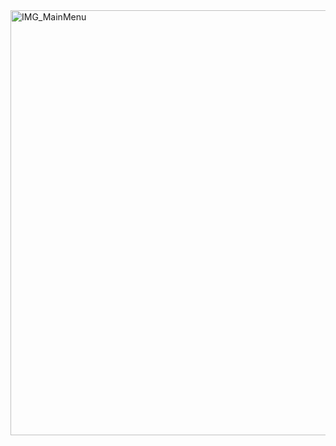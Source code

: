 <img width="1072" height="680" alt="IMG_MainMenu" src="https://github.com/user-attachments/assets/2831a0e9-35d0-4499-b866-ea95c4ae888e" />
